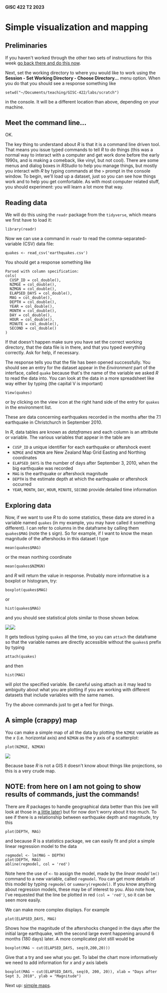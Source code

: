 #### GISC 422 T2 2023
# Simple visualization and mapping
## Preliminaries
If you haven't worked through the other two sets of instructions for this week [go back there and do this now](README.md).

Next, set the working directory to where you would like to work using the **Session - Set Working Directory - Choose Directory...** menu option. When you do that you should see a response something like
```
setwd("~/Documents/teaching/GISC-422/labs/scratch")
```
in the console. It will be a different location than above, depending on your machine.

## Meet the command line...
OK.

The key thing to understand about *R* is that it is a command line driven tool. That means you issue typed commands to tell *R* to do things (this was a normal way to interact with a computer and get work done before the early 1990s, and is making a comeback, like vinyl, but not cool). There are some menus and dialog boxes in *RStudio* to help you manage things, but mostly you interact with *R* by typing commands at the `>` prompt in the console window. To begin, we'll load up a dataset, just so you can see how things work and to help you get comfortable. As with most computer related stuff, you should experiment: you will learn a lot more that way.

## Reading data
We will do this using the `readr` package from the `tidyverse`, which means we first have to load it:
```{r}
library(readr)
```
Now we can use a command in `readr` to read the comma-separated-variable (CSV) data file:
```{r}
quakes <- read_csv('earthquakes.csv')
```
You should get a response something like
```
Parsed with column specification:
cols(
  CUSP_ID = col_double(),
  NZMGE = col_double(),
  NZMGN = col_double(),
  ELAPSED_DAYS = col_double(),
  MAG = col_double(),
  DEPTH = col_double(),
  YEAR = col_double(),
  MONTH = col_double(),
  DAY = col_double(),
  HOUR = col_double(),
  MINUTE = col_double(),
  SECOND = col_double()
)
```
If that doesn't happen make sure you have set the correct working directory, that the data file is in there, and that you typed everything correctly. Ask for help, if necessary.

The response tells you that the file has been opened successfully. You should see an entry for the dataset appear in the *Environment* part of the interface, called `quake` because that's the name of the variable we asked *R* to read the data into. You can look at the data in a more spreadsheet like way either by typing (the capital V is important)
```{r}
View(quakes)
```
or by clicking on the view icon at the right hand side of the entry for `quakes` in the environment list.

These are data concerning earthquakes recorded in the months after the 7.1 earthquake in Christchurch in September 2010.

In *R*, data tables are known as *dataframes* and each column is an attribute or variable. The various variables that appear in the table are
+ `CUSP_ID` a unique identifier for each earthquake or aftershock event
+ `NZMGE` and `NZMGN` are New Zealand Map Grid Easting and Northing coordinates
+ `ELAPSED_DAYS` is the number of days after September 3, 2010, when the big earthquake was recorded
+ `MAG` is the earthquake or aftershock magnitude
+ `DEPTH` is the estimate depth at which the earthquake or aftershock occurred
+ `YEAR`, `MONTH`, `DAY`, `HOUR`, `MINUTE`, `SECOND` provide detailed time information

## Exploring data
Now, if we want to use *R* to do some statistics, these data are stored in a variable named `quakes` (in my example, you may have called it something different). I can refer to columns in the dataframe by calling them `quakes$MAG` (note the `$` sign). So for example, if I want to know the mean magnitude of the aftershocks in this dataset I type
```{r}
mean(quakes$MAG)
```
or the mean northing coordinate
```{r}
mean(quakes$NZMGN)
```
and *R* will return the value in response. Probably more informative is a boxplot or histogram, try:
```{r}
boxplot(quakes$MAG)
```
or
```{r}
hist(quakes$MAG)
```
and you should see statistical plots similar to those shown below.

<img src="images/quakes-MAG-boxplot.png"><img src="images/quakes-MAG-hist.png">

It gets tedious typing `quakes` all the time, so you can `attach` the dataframe so that the variable names are directly accessible without the `quakes$` prefix by typing
```{r}
attach(quakes)
```
and then
```{r}
hist(MAG)
```
will plot the specified variable. Be careful using attach as it may lead to ambiguity about what you are plotting if you are working with different datasets that include variables with the same names.

Try the above commands just to get a feel for things.

## A simple (crappy) map
You can make a simple map of all the data by plotting the `NZMGE` variable as the *x* (i.e. horizontal axis) and `NZMGN` as the *y* axis of a scatterplot:
```{r}
plot(NZMGE, NZMGN)
```
<img src="images/quakes-NZMGE-NZMGN-plot.png">

Because base *R* is not a GIS it doesn't know about things like projections, so this is a very crude map.

## **NOTE: from here on I am not going to show results of commands, just the commands!**

There are *R* packages to handle geographical data better than this (we will look at those in [a little later](04-simple-maps.md)) but for now don't worry about it too much. To see if there is a relationship between earthquake depth and magnitude, try this
```{r}
plot(DEPTH, MAG)
```
and because *R* is a statistics package, we can easily fit and plot a simple linear regression model to the data
```{r}
regmodel <- lm(MAG ~ DEPTH)
plot(DEPTH, MAG)
abline(regmodel, col = 'red')
```
Note here the use of `<-` to assign the model, made by the *linear model* `lm()` command to a new variable, called `regmodel`. You can get more details of this model by typing `regmodel` or `summary(regmodel)`. If you know anything about regression models, these may be of interest to you. Also note how, I've requested that the line be plotted in red `(col = 'red')`, so it can be seen more easily.

We can make more complex displays. For example
```{r}
plot(ELAPSED_DAYS, MAG)
```
Shows how the magnitude of the aftershocks changed in the days after the initial large earthquake, with the second large event happening around 6 months (180 days) later. A more complicated plot still would be
```{r}
boxplot(MAG ~ cut(ELAPSED_DAYS, seq(0,200,20)))
```
Give that a try and see what you get. To label the chart more informatively we need to add information for *x* and *y* axis labels
```{r}
boxplot(MAG ~ cut(ELAPSED_DAYS, seq(0, 200, 20)), xlab = "Days after Sept 3, 2010", ylab = "Magnitude")
```
Next up: [simple maps](04-simple-maps.md).
